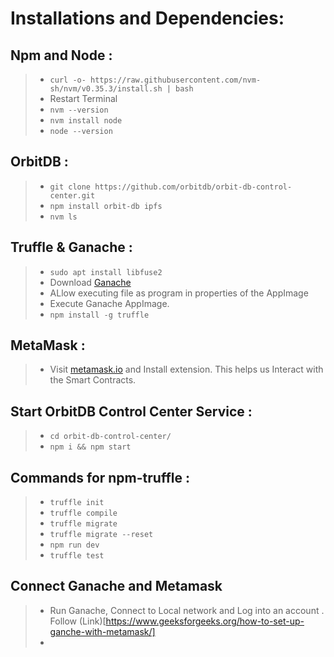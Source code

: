 # Installations and Dependencies:
## Npm and Node :
> - ```curl -o- https://raw.githubusercontent.com/nvm-sh/nvm/v0.35.3/install.sh | bash```
> - Restart Terminal
> - ```nvm --version```
> - ```nvm install node```
> - ```node --version```
## OrbitDB :
> - ```git clone https://github.com/orbitdb/orbit-db-control-center.git```
> - ```npm install orbit-db ipfs```
> - ```nvm ls```
## Truffle & Ganache :
> - ```sudo apt install libfuse2```
> - Download [Ganache](https://trufflesuite.com/ganache/)
> - ALlow executing file as program in properties of the AppImage
> - Execute Ganache AppImage.
> - ```npm install -g truffle```

## MetaMask :
> - Visit [metamask.io](metamask.io) and Install extension. This helps us Interact with the Smart Contracts.
 
## Start OrbitDB Control Center Service :
> - ```cd orbit-db-control-center/```
> - ```npm i && npm start```

## Commands for npm-truffle :
> - ```truffle init```
> - ```truffle compile```
> - ```truffle migrate```
> - ```truffle migrate --reset```
> - ```npm run dev```
> - ```truffle test```

## Connect Ganache and Metamask
> - Run Ganache, Connect to Local network and Log into an account . Follow (Link)[https://www.geeksforgeeks.org/how-to-set-up-ganche-with-metamask/]
> -  
